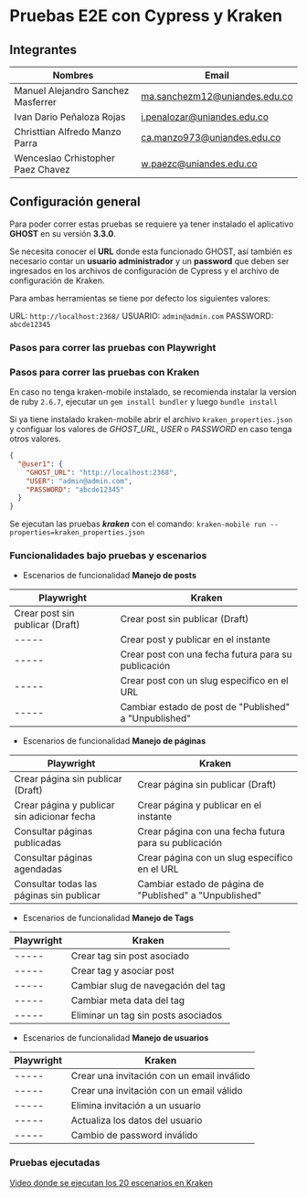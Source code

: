 # Pruebas E2E con Cypress y Kraken
## Integrantes
|Nombres|Email|
|-------|------|
|Manuel Alejandro Sanchez Masferrer|ma.sanchezm12@uniandes.edu.co|
|Ivan Dario Peñaloza Rojas|i.penalozar@uniandes.edu.co|
|Christtian Alfredo Manzo Parra|ca.manzo973@uniandes.edu.co|
|Wenceslao Crhistopher Paez Chavez|w.paezc@uniandes.edu.co|

## Configuración general
Para poder correr estas pruebas se requiere ya tener instalado el aplicativo **GHOST** en su versión **3.3.0**. 

Se necesita conocer el **URL** donde esta funcionado GHOST, así también es necesario contar un **usuario administrador** y un **password** que deben ser ingresados en los archivos de configuración de Cypress y el archivo de configuración de Kraken. 

Para ambas herramientas se tiene por defecto los siguientes valores: 

URL: ```http://localhost:2368/``` 
USUARIO: ```admin@admin.com```
PASSWORD: ```abcde12345``` 

### Pasos para correr las pruebas con Playwright

### Pasos para correr las pruebas con Kraken
En caso no tenga kraken-mobile instalado, se recomienda instalar la version de ruby ```2.6.7```, ejecutar un ```gem install bundler``` y luego ```bundle install```  

Si ya tiene instalado kraken-mobile abrir el archivo ```kraken_properties.json``` y configuar los valores de _GHOST_URL_, _USER_ o _PASSWORD_ en caso tenga otros valores. 
```json
{
  "@user1": {
    "GHOST_URL": "http://localhost:2368",
    "USER": "admin@admin.com",
    "PASSWORD": "abcde12345"
  }
}
```

Se ejecutan las pruebas ***kraken*** con el comando: ```kraken-mobile run --properties=kraken_properties.json```

### Funcionalidades bajo pruebas y escenarios

- Escenarios de funcionalidad **Manejo de posts**

|Playwright|Kraken|
|-|-|
|Crear post sin publicar (Draft)|Crear post sin publicar (Draft)|
|-----|Crear post y publicar en el instante|
|-----|Crear post con una fecha futura para su publicación|
|-----|Crear post con un slug especifico en el URL| 
|-----|Cambiar estado de post de "Published" a "Unpublished"|

- Escenarios de funcionalidad **Manejo de páginas**

|Playwright|Kraken|
|-|-|
|Crear página sin publicar (Draft)|Crear página sin publicar (Draft)|
|Crear página y publicar sin adicionar fecha|Crear página y publicar en el instante|
|Consultar páginas publicadas|Crear página con una fecha futura para su publicación|
|Consultar páginas agendadas|Crear página con un slug especifico en el URL| 
|Consultar todas las páginas sin publicar |Cambiar estado de página de "Published" a "Unpublished"|

- Escenarios de funcionalidad **Manejo de Tags**

|Playwright|Kraken|
|-|-|
|-----|Crear tag sin post asociado|
|-----|Crear tag y asociar post|
|-----|Cambiar slug de navegación del tag|
|-----|Cambiar meta data del tag|
|-----|Eliminar un tag sin posts asociados|

- Escenarios de funcionalidad **Manejo de usuarios**

|Playwright|Kraken|
|-|-|
|-----|Crear una invitación con un email inválido|
|-----|Crear una invitación con un email válido|
|-----|Elimina invitación a un usuario|
|-----|Actualiza los datos del usuario|
|-----|Cambio de password inválido|

### Pruebas ejecutadas

[Video donde se ejecutan los 20 escenarios en Kraken](https://youtu.be/htY30xW-_C0)
